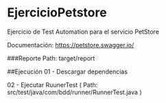 # EjercicioPetstore

Ejercicio de Test Automation para el servicio PetStore

Documentación:  https://petstore.swagger.io/

###Reporte
Path: target/report

##Ejecución
01 - Descargar dependencias

02 - Ejecutar RuunerTest ( Path: src/test/java/com/bdd/runner/RunnerTest.java )
